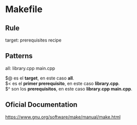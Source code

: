 # Makefile

## Rule
target: prerequisites
	recipe

## Patterns
all: library.cpp main.cpp

$@ es el <b>target</b>, en este caso <b>all</b>.<br>
$< es el <b>primer prerequisito</b>, en este caso <b>library.cpp</b>.<br>
$^ son los <b>prerequisitos</b>, en este caso <b>library.cpp main.cpp</b>.

## Oficial Documentation 
https://www.gnu.org/software/make/manual/make.html